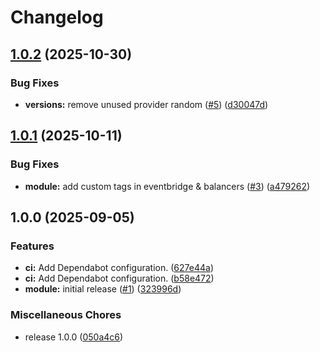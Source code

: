 # Changelog

## [1.0.2](https://github.com/gocloudLa/terraform-aws-wrapper-lambda/compare/v1.0.1...v1.0.2) (2025-10-30)


### Bug Fixes

* **versions:** remove unused provider random ([#5](https://github.com/gocloudLa/terraform-aws-wrapper-lambda/issues/5)) ([d30047d](https://github.com/gocloudLa/terraform-aws-wrapper-lambda/commit/d30047d58c5d0d771864111bcc9d1d8aff085a8f))

## [1.0.1](https://github.com/gocloudLa/terraform-aws-wrapper-lambda/compare/v1.0.0...v1.0.1) (2025-10-11)


### Bug Fixes

* **module:** add custom tags in eventbridge & balancers ([#3](https://github.com/gocloudLa/terraform-aws-wrapper-lambda/issues/3)) ([a479262](https://github.com/gocloudLa/terraform-aws-wrapper-lambda/commit/a4792628d4686179c713b6a231b243bbc4d72281))

## 1.0.0 (2025-09-05)


### Features

* **ci:** Add Dependabot configuration. ([627e44a](https://github.com/gocloudLa/terraform-aws-wrapper-lambda/commit/627e44a70116f0ef5e6283df5ff9895b577e9dd3))
* **ci:** Add Dependabot configuration. ([b58e472](https://github.com/gocloudLa/terraform-aws-wrapper-lambda/commit/b58e472ce69a3ab61f5670c89223a080e61a0e7c))
* **module:** initial release ([#1](https://github.com/gocloudLa/terraform-aws-wrapper-lambda/issues/1)) ([323996d](https://github.com/gocloudLa/terraform-aws-wrapper-lambda/commit/323996dc73c0d65bb34f180a369e36312269c877))


### Miscellaneous Chores

* release 1.0.0 ([050a4c6](https://github.com/gocloudLa/terraform-aws-wrapper-lambda/commit/050a4c6fc2c0859886ad61ad04eb91a0373ff27e))
